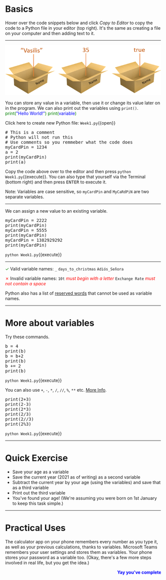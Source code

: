 # Basics
Hover over the code snippets below and click *Copy to Editor* to copy the code to a Python file in your editor (top right). It's the same as creating a file on your computer and then adding text to it.
<hr>

![Variables](./assets/variables.png)

You can store any value in a variable, then use it or change its value later on in the program. We can also print out the variables using ```print()```. <span style="color:green">print(</span><span style="color:blue">"Hello World!"</span><span style="color:green">)</span> <span style="color:green">print(</span><span style="color:blue">variable</span><span style="color:green">)</span>

Click here to create new Python file: `Week1.py`{{open}}

<pre class="file" data-filename="Week1.py" data-target="replace">
# This is a comment
# Python will not run this
# Use comments so you remmeber what the code does
myCardPin = 1234
a = 2
print(myCardPin)
print(a)
</pre>

Copy the code above over to the editor and then press
`python Week1.py`{{execute}}. You can also type that yourself via the Terminal (bottom right) and then press <kbd>ENTER</kbd> to execute it.

Note: Variables are case sensitive, so ```myCardPin``` and ```MyCaRdPiN``` are two separate variables.

<hr>

We can assign a new value to an existing variable.

<pre class="file" data-filename="Week1.py" data-target="replace">
myCardPin = 2222
print(myCardPin)
myCardPin = 5555
print(myCardPin)
myCardPin = 1382929292
print(myCardPin)
</pre>

`python Week1.py`{{execute}}

<hr>

<span style="color:green">✓</span> Valid variable names: ```_``` ```days_to_christmas``` ```Adiós_Señora```

<span style="color:red">✗</span> Invalid variable names: ```10t``` *<span style="color:red">must begin with a letter</span>* ```Exchange Rate``` *<span style="color:red">must not contain a space</span>*

Python also has a list of [reserved words](https://www.w3schools.com/python/python_ref_keywords.asp) that cannot be used as variable names.

<hr>

# More about variables
Try these commands.

<pre class="file" data-filename="Week1.py" data-target="replace">
b = 4
print(b)
b = b+2
print(b)
b += 2
print(b)
</pre>

`python Week1.py`{{execute}}

You can also use ```+```, ```-```, ```*```, ```/```, ```//```, ```%```, ```**``` etc. [More Info](https://www.w3schools.com/python/python_operators.asp).

<pre class="file" data-filename="Week1.py" data-target="replace">
print(2+3)
print(2-3)
print(2*3)
print(2/3)
print(2//3)
print(2%3)
</pre>

`python Week1.py`{{execute}}

<hr>

# Quick Exercise
- Save your age as a variable
- Save the current year (2021 as of writing) as a second variable
- Subtract the current year by your age (using the variables) and save that as a third variable
- Print out the third variable
- You've found your age! (We're assuming you were born on 1st January to keep this task simple.)

<hr>

# Practical Uses
The calculator app on your phone remembers every number as you type it, as well as your previous calculations, thanks to variables. Microsoft Teams remembers your user settings and stores them as variables. Your phone stores your password as a variable too. (Okay, there's a few more steps involved in real life, but you get the idea.)

<marquee style='color: blue;'><b>Yay you've completed part 1!</b></marquee>
